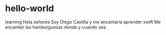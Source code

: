 # hello-world
learning
Hola señores
Soy Diego Castilla y me encantaria aprender swift
Me encantan las hamburguezas donde y cuando sea.
